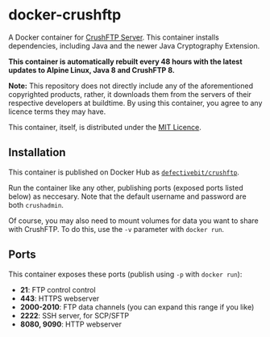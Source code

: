 # docker-crushftp

A Docker container for [CrushFTP Server][crushftp]. This container installs dependencies, including Java and the newer Java Cryptography Extension.

**This container is automatically rebuilt every 48 hours with the latest updates
to Alpine Linux, Java 8 and CrushFTP 8.**

**Note:** This repository does not directly include any of the aforementioned
copyrighted products, rather, it downloads them from the servers of their
respective developers at buildtime. By using this container, you agree to any
licence terms they may have.

This container, itself, is distributed under the [MIT Licence][mit].

## Installation

This container is published on Docker Hub as [`defectivebit/crushftp`][hub].

Run the container like any other, publishing ports (exposed ports listed below)
as neccesary. Note that the default username and password are both `crushadmin`.

Of course, you may also need to mount volumes for data you want to share with
CrushFTP. To do this, use the `-v` parameter with `docker run`.

## Ports

This container exposes these ports (publish using `-p` with `docker run`):

- **21**: FTP control control
- **443**: HTTPS webserver
- **2000-2010**: FTP data channels (you can expand this range if you like)
- **2222**: SSH server, for SCP/SFTP
- **8080, 9090**: HTTP webserver

[crushftp]: https://www.crushftp.com
[mit]: https://github.com/defectivebit/docker-crushftp/blob/master/LICENCE
[hub]: https://hub.docker.com/r/defectivebit/crushftp/